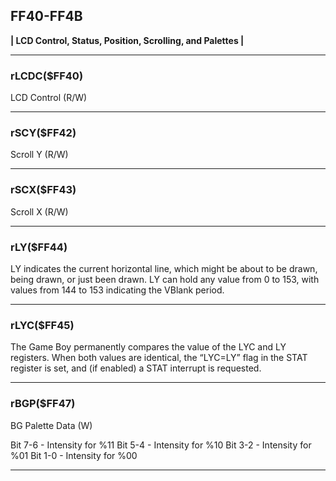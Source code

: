 ## FF40-FF4B
__| LCD Control, Status, Position, Scrolling, and Palettes |__

---

### rLCDC($FF40)
LCD Control (R/W)

---

### rSCY($FF42)
Scroll Y (R/W)

---

### rSCX($FF43)
Scroll X (R/W)

---

### rLY($FF44)
LY indicates the current horizontal line, which might be about to be drawn, being drawn, or just been drawn. LY can hold any value from 0 to 153, with values from 144 to 153 indicating the VBlank period.

---

### rLYC($FF45)
The Game Boy permanently compares the value of the LYC and LY registers. When both values are identical, the “LYC=LY” flag in the STAT register is set, and (if enabled) a STAT interrupt is requested.

---

### rBGP($FF47)
BG Palette Data (W)

Bit 7-6 - Intensity for %11
Bit 5-4 - Intensity for %10
Bit 3-2 - Intensity for %01
Bit 1-0 - Intensity for %00

--- 
